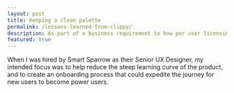 ```yaml
---
layout: post
title: Keeping a clean palette
permalink: /lessons-learned-from-clippy/
description: As part of a business requirement to how per user licensing was handled, I lead the redesign of Smart Sparrow’s core product flows to make cohort management, and understanding how it affected their license, a streamlined process.
featured: true
---
```


When I was hired by Smart Sparrow as their Senior UX Designer, my intended focus was to help reduce the steep learning curve of the product, and to create an onboarding process that could expedite the journey for new users to become power users.
